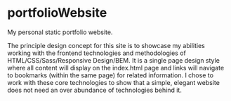# portfolioWebsite
My personal static portfolio website.

The principle design concept for this site is to showcase my abilities working with the frontend technologies and methodologies of HTML/CSS/Sass/Responsive Design/BEM. It is a single page design style where all content will display on the index.html page and links will navigate to bookmarks (within the same page) for related information. I chose to work with these core technologies to show that a simple, elegant website does not need an over abundance of technologies behind it.
